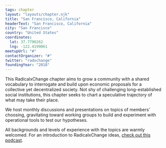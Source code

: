 ```yaml
---
tags: chapter
layout: "layouts/chapter.njk"
title: "San Francisco, California"
headerText: "San Francisco, California"
city: "San Francisco"
country: "United States"
coordinates:
  lat: 37.7790262
  lng: -122.4199061
meetupUrl: "#"
contactOrganizer: "#"
twitter: "radxchange"
foundingYear: "2018"
---
```


This RadicalxChange chapter aims to grow a community with a shared vocabulary to interrogate and build upon economic proposals for a collective yet decentralized society. Not shy of challenging long-established social institutions, this chapter seeks to chart a speculative trajectory of what may take their place.

We host monthly discussions and presentations on topics of members’ choosing, gravitating toward working groups to build and experiment with operational tools to test our hypotheses.

All backgrounds and levels of experience with the topics are warmly welcomed. For an introduction to RadicalxChange ideas, [check out this podcast](https://80000hours.org/podcast/episodes/glen-weyl-radically-reforming-capitalism-and-democracy/).
